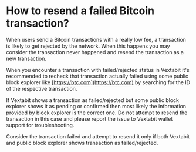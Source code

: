 # How to resend a failed Bitcoin transaction?

When users send a Bitcoin transactions with a really low fee, a transaction is likely to get rejected by the network. When this happens you may consider the transaction never happened and resend the transaction as a new transaction.

When you encounter a transaction with failed/rejected status in Vextabit it's recommended to recheck that transaction actually failed using some public block explorer like [https://btc.com](https://btc.com) by searching for the ID of the respective transaction.

If Vextabit shows a transaction as failed/rejected but some public block explorer shows it as pending or confirmed then most likely the information provided by block explorer is the correct one. Do not attempt to resend the transaction in this case and please report the issue to Vextabit wallet support for troubleshooting.

Consider the transaction failed and attempt to resend it only if both Vextabit and public block explorer shows transaction as failed/rejected.
